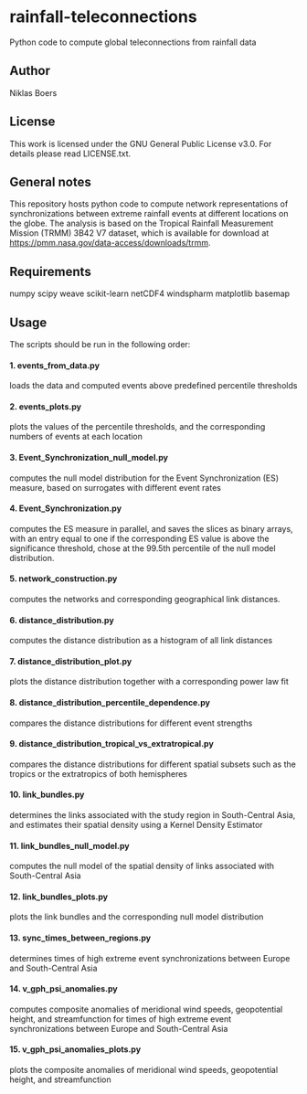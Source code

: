 # rainfall-teleconnections
Python code to compute global teleconnections from rainfall data

## Author
Niklas Boers

## License
This work is licensed under the GNU General Public License v3.0. For details please read LICENSE.txt.

## General notes
This repository hosts python code to compute network representations of synchronizations between extreme rainfall events at different locations on the globe. The analysis is based on the Tropical Rainfall Measurement Mission (TRMM) 3B42 V7 dataset, which is available for download at https://pmm.nasa.gov/data-access/downloads/trmm.

## Requirements
numpy scipy weave scikit-learn netCDF4 windspharm matplotlib basemap

## Usage
The scripts should be run in the following order:

#### 1. events_from_data.py
loads the data and computed events above predefined percentile thresholds

#### 2. events_plots.py
plots the values of the percentile thresholds, and the corresponding numbers of events at each location

#### 3. Event_Synchronization_null_model.py
computes the null model distribution for the Event Synchronization (ES) measure, based on surrogates with different event rates

#### 4. Event_Synchronization.py
computes the ES measure in parallel, and saves the slices as binary arrays, with an entry equal to one if the corresponding ES value is above the significance threshold, chose at the 99.5th percentile of the null model distribution.

#### 5. network_construction.py
computes the networks and corresponding geographical link distances.

#### 6. distance_distribution.py
computes the distance distribution as a histogram of all link distances

#### 7. distance_distribution_plot.py
plots the distance distribution together with a corresponding power law fit

#### 8. distance_distribution_percentile_dependence.py
compares the distance distributions for different event strengths

#### 9. distance_distribution_tropical_vs_extratropical.py
compares the distance distributions for different spatial subsets such as the tropics or the extratropics of both hemispheres

#### 10. link_bundles.py
determines the links associated with the study region in South-Central Asia, and estimates their spatial density using a Kernel Density Estimator

#### 11. link_bundles_null_model.py
computes the null model of the spatial density of links associated with South-Central Asia

#### 12. link_bundles_plots.py
plots the link bundles and the corresponding null model distribution

#### 13. sync_times_between_regions.py
determines times of high extreme event synchronizations between Europe and South-Central Asia

#### 14. v_gph_psi_anomalies.py
computes composite anomalies of meridional wind speeds, geopotential height, and streamfunction for times of high extreme event synchronizations between Europe and South-Central Asia

#### 15. v_gph_psi_anomalies_plots.py
plots the composite anomalies of meridional wind speeds, geopotential height, and streamfunction

